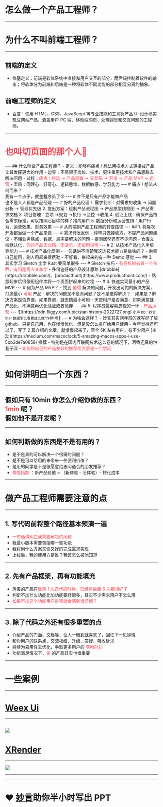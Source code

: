 # 怎么做一个产品工程师？
<!--[.footer: huchuanwei - 个人经验分享 - 2022.07.29]-->
---

# 为什么不叫前端工程师？

---

## 前端的定义

- 维基定义：前端是软体系统中直接和用户交互的部分，而后端控制着软件的输出；将软体分为前端和后端是一种将软体不同功能的部分相互分离的抽象。

## 前端工程师的定义

- 百度：使用 HTML、CSS、JavaScript 等专业技能和工具将产品 UI 设计稿实现成网站产品，涵盖用户 PC 端、移动端网页，处理视觉和交互问题的工程师。

---

<h1 style="color: #F14957">也叫切页面的那个人🙊</h1>
---
## 什么叫做产品工程师？
- 定义：能够将痛点 / 想法用技术方式转换成产品让其发挥更大的作用
- 边界：不局限于岗位、技术，更注重用技术和产品思路去解决问题
- 过程：<span style="color: #F14957">痛点 / 想法 -> 产品思路 -> 交互稿 -> 开发 -> 产品 MVP -> 运营 </span>
- 素质：同理心、好奇心、逻辑思维、数据敏感、学习能力
---
# 痛点 / 想法从何而来？ <br/> 我有一个点子，就差程序员了😵
---
# 并不是只有产品才能做产品 <br/>也不是人人都是产品经理
---
# 好的产品经理
<!-- 识别用户需求、思考产品定位、为产品的成败负责，起源起源 20 实际 30 年代宝洁两款香皂的故事，发展于百度贴吧俞军 -->
1. 需求判断：对需求的收集 -> 问题分析 -> 管理优先级
2. 提出方案：绘制产品流程图 -> 产品原型线框图 -> 产品需求文档
3. 项目管理：立项 ->规划 ->执行 ->监控 ->收尾
4. 验证上线：确保产品符合需求标准，可以按照心目中的样子推向用户
5. 数据分析和运营支持：用户行为、运营效果、财务效果
---
# 从前端到产品工程师的转变路径
---
## 1. 将每次开发都当做一个产品来做
---
# 需求开发反例
- 评审只做接收方，不提产品问题建议
- 不懂业务痛点、数据、最需要解决的问题
- 提测居然还有不少问题
- 仓库文档默认化，<span style="color: #F14957">你的产品无文档、无演示、无使用说明 </span>
---
# 2. 从技术产品化入手培养能力
---
# 技术产品化反例
- 一句话讲不清楚我这边技术能力是做啥的？
- 勉强自己能用，别人用起来很费劲
- 不好看、拼起来的有一种 Demo 感觉
---
## 3. 其实学习 Sketch 比学 Rust 要简单很多
---
# Sketch 技巧
- <span style="color: #F14957">有目标的去做一个东西，有问题再去查和学 </span>
- 多借鉴好的产品设计思路 [dribbble](https://dribbble.com/)、[producthunt](https://www.producthunt.com/)
- 熟悉起来后很像用组件库将一个页面拼起来的过程
---
# 4. 快速实现最小的产品 MVP
---
# 何为产品 MVP？
- 找到 <span style="color: #F14957">值得 </span>解决的问题，开发出可跑的解决方案，打造最小 <span style="color: #F14957">可用 </span>产品
- 解决的问题是不是真问题？是不是值得解决？
- 如果是？解决方案是否靠谱，如果靠谱，就去搞最小可用
- 天使用户是否满意、如果满意就产品化、不满意再优化验证或者抛弃
---
## 5. 程序员最容易忽视的一环 - <span style="color: #F14957">产品运营 </span>
---
![](https://cdn.fliggy.com/upic/star-history-2022727.png)
<small style="margin-top:24px">小声 bb：妙言 Star 数据怎么看着这么像“作弊”啊🐶</small>
---
# 为啥会这样？
- 妙言其实两年前的就写好了放 github，只是自己用，也在慢慢优化，但是没怎么推广给用户使用
- 今年觉得还可以了，写了 2 篇介绍的文章，就慢慢起来了，至今 5K 左右用户，有不少用户 [主动](https://medium.com/macoclock/5-amazing-macos-apps-i-use-5bb3de7a0858) 推荐
- 特别是在国内互联网技术这么卷的情况下，酒香还真的怕巷子深
- <span style="color: #F14957">如何将自己的产品友好的推荐给大家是一门学问 </span>

---

# 如何讲明白一个东西？

---

## 假如只有 10min 你怎么介绍你做的东西？<br/> <span style="color: #F14957">1min</span> 呢？<br/> 假如他不是开发呢？

---

## 如何判断做的东西是不是有用的？

- 是不是真的可以解决一个很痛的问题？
- 是不是可以给用的来带来一些便利价值？
- 是用的同学是不是很愿意给志同道合的朋友推荐？
- <span style="color: #F14957">懒惰指数 </span>：新产品价值 = （新体验 - 旧体验）- 转化成本

---

# 做产品工程师需要注意的点

---

## 1. 写代码前将整个路径基本预演一遍

- <span style="color: #F14957">一句话讲明白我需要解决的问题 </span>
- 我最小版本需要包括哪一些功能
- 我将用什么方案又快又好的完成需求实现
- 上线后，我的使用方是谁？我该怎么被他知道

---

## 2. 先有产品框架，再有功能填充

- 厉害的产品在<span style="color: #F14957">做第 1 次迭代的时候，已经将后面 6 次都想好了</span>
- 判断不加什么功能比加功能要好很多，其实不少需求用户不怎么用
- <span style="color: #F14957">如果不加这个功能用户是否就会感到很遗憾？</span>

---

## 3. 除了代码之外还有很多重要的点

- 介绍产品的门面、文档等，让人一眼到就喜欢了，回忆下一见钟情
- 和你用户的联系点、交流枢纽、升级、答疑、吸收诉求
- 持续为易用性去优化，争取更多用户的 <span style="color: #F14957">啊哈时刻 </span>
- 功能满足情况下，<span style="color: #F14957">美 </span>的产品其实也很重要

---

# 一些案例

---

# [Weex Ui](https://github.com/apache/incubator-weex-ui)

---
<!-- .slide: data-background="#261B1C" -->
![](https://cdn.fliggy.com/upic/4d790c5d-4a74-4fe6-bc81-d459a32ad5c8.jpg)
---

# [XRender](https://xrender.fun/form-render)

---

<!-- .slide: data-background="#FFF" -->
![](https://cdn.fliggy.com/upic/abd8fa7c-b2dc-4360-8fde-7e3fcbfcee35.jpg)

---

<!-- .slide: data-background-iframe="https://miaoyan.app/" -->
<!-- .slide: data-background-interactive -->

---

# ❤️ [妙言](https://github.com/huchuanwei/MiaoYan/)助你半小时写出 PPT
